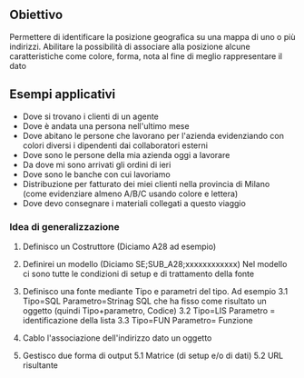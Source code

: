 ## Obiettivo
Permettere di identificare la posizione geografica su una mappa di uno o più indirizzi.
Abilitare la possibilità di associare alla posizione alcune caratteristiche come colore, forma, nota al fine di meglio rappresentare il dato

## Esempi applicativi
- Dove si trovano i clienti di un agente
- Dove è andata una persona nell'ultimo mese
- Dove abitano le persone che lavorano per l'azienda evidenziando con colori diversi i dipendenti dai collaboratori esterni
- Dove sono le persone della mia azienda oggi a lavorare
- Da dove mi sono arrivati gli ordini di ieri
- Dove sono le banche con cui lavoriamo
- Distribuzione per fatturato dei miei clienti nella provincia di Milano (come evidenziare almeno A/B/C usando colore e lettera)
- Dove devo consegnare i materiali collegati a questo viaggio

### Idea di generalizzazione

1.   Definisco un Costruttore (Diciamo A28 ad esempio)

2.   Definirei un modello (Diciamo SE;SUB_A28;xxxxxxxxxxxx)
Nel modello ci sono tutte le condizioni di setup e di trattamento della fonte

3.   Definisco una fonte mediante Tipo e parametri del tipo. Ad esempio
3.1   Tipo=SQL Parametro=Strinag SQL che ha fisso come risultato un oggetto (quindi Tipo+parametro, Codice)
3.2   Tipo=LIS Parametro = identificazione della lista
3.3   Tipo=FUN Parametro= Funzione

4.   Cablo l'associazione dell'indirizzo dato un oggetto

5.   Gestisco due forma di output
5.1   Matrice (di setup e/o di dati)
5.2   URL risultante

